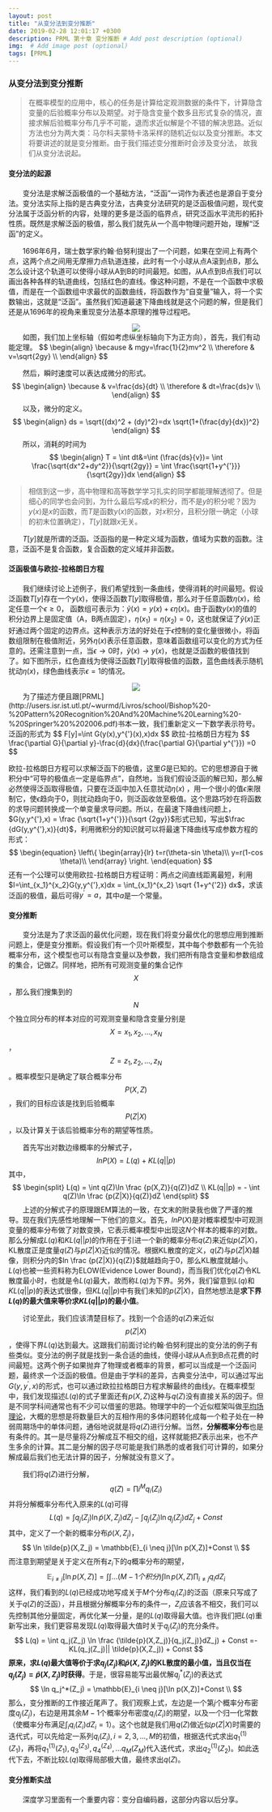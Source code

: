 ```yaml
---
layout: post
title: "从变分法到变分推断"
date: 2019-02-28 12:01:17 +0300
description: PRML 第十章 变分推断 # Add post description (optional)
img:  # Add image post (optional)
tags: [PRML]
---
```


<script type="text/x-mathjax-config">
MathJax.Hub.Config({
tex2jax: {inlineMath: [['$','$'], ['\\(','\\)']],displayMath: [["$$", "$$"],["\\[", "\\]"]]}
});
</script>

<script type="text/javascript" async
  src="https://cdn.mathjax.org/mathjax/latest/MathJax.js?config=TeX-AMS_CHTML">
</script>


### 从变分法到变分推断

> 在概率模型的应用中，核心的任务是计算给定观测数据的条件下，计算隐含变量的后验概率分布以及期望。对于隐含变量个数多且形式复杂的情况，直接求解后验概率分布几乎不可能，退而求近似解是个不错的解决思路。近似方法也分为两大类：马尔科夫蒙特卡洛采样的随机近似以及变分推断。本文将要讲述的就是变分推断。由于我们描述变分推断时会涉及变分法， 故我们从变分法说起。

#### 变分法的起源

&emsp;&emsp;变分法是求解泛函极值的一个基础方法，“泛函”一词作为表述也是源自于变分法。变分法实际上指的是古典变分法，古典变分法研究的是泛函极值问题，现代变分法属于泛函分析的内容，处理的更多是泛函的临界点，研究泛函水平流形的拓扑性质。既然是求解泛函的极值，那么我们就先从一个高中物理问题开始，理解“泛函”的定义。

&emsp;&emsp;1696年6月，瑞士数学家约翰·伯努利提出了一个问题，如果在空间上有两个点，这两个点之间用无摩擦力点轨道连接，此时有一个小球从点A滚到点B，那么怎么设计这个轨道可以使得小球从A到B的时间最短。如图，从A点到B点我们可以画出各种各样的轨道曲线，包括红色的直线。像这种问题，不是在一个函数中求极值，而是在一个函数组中求最优的函数曲线，将函数作为“自变量”输入，将一个实数输出，这就是“泛函”。虽然我们知道最速下降曲线就是这个问题的解，但是我们还是从1696年的视角来重现变分法基本原理的推导过程吧。

<div align='center'>
	<img src='https://raw.githubusercontent.com/furulizi/furulizi.github.io/master/assets/img/variance-fig1.png' />
</div>
&emsp;&emsp;如图，我们加上坐标轴（假如考虑纵坐标轴向下为正方向），首先，我们有动能定理。
$$
\begin{align}
\because & mgy=\frac{1}{2}mv^2 \\
\therefore & v=\sqrt{2gy} \\
\end{align}
$$

&emsp;&emsp;然后，瞬时速度可以表达成微分的形式。
$$
\begin{align}
\because & v=\frac{ds}{dt} \\
\therefore & dt=\frac{ds}v \\
\end{align}
$$
&emsp;&emsp;以及，微分的定义。
$$
\begin{align}
ds = \sqrt{(dx)^2 + (dy)^2}=dx \sqrt{1+(\frac{dy}{dx})^2}
\end{align}
$$
&emsp;&emsp;所以，消耗的时间为
$$
\begin{align}
T = \int dt&=\int (\frac{ds}{v})= \int \frac{\sqrt{dx^2+dy^2}}{\sqrt{2gy}} = \int \frac{\sqrt{1+y^{'}}}{\sqrt{2gy}}dx
\end{align}
$$

> 相信到这一步，高中物理和高等数学学习扎实的同学都能理解透彻了。但是细心的同学也会问到，为什么最后写成$x$的积分，而不是$y$的积分呢？因为$y(x)$是$x$的函数，而$T$是函数$y(x)$的函数，对$x$积分，且积分限一确定（小球的初末位置确定），$T[y]$就跟$x$无关。

&emsp;&emsp;$T[y]$就是所谓的泛函。泛函指的是一种定义域为函数，值域为实数的函数。注意，泛函不是复合函数，复合函数的定义域并非函数。

#### 泛函极值与欧拉-拉格朗日方程

&emsp;&emsp;我们继续讨论上述例子，我们希望找到一条曲线，使得消耗的时间最短。假设泛函数$T[y]$存在一个$y(x)$，使得泛函数$T[y]$取得极值，那么对于任意函数$\eta(x)$，给定任意一个$\epsilon \geq 0$， 函数组可表示为：$\widetilde y(x)=y(x)+\epsilon \eta (x)$。由于函数$y(x)$的值的积分边界上是固定值（A，B两点固定），$\eta(x_1) = \eta(x_2) = 0$，这也就保证了$\widetilde y(x)$正好通过两个固定的边界点。这种表示方法的好处在于$\epsilon$控制的变化量很微小，将函数组限制在极值附近，另外$\eta (x)$表示任意函数，意味着函数组可以变化的方式为任意的。还需注意到一点，当$\epsilon \to 0$时，$\widetilde y(x) \to y(x)$，也就是泛函数的极值找到了。如下图所示，红色直线为使得泛函数$T[y]$取得极值的函数，蓝色曲线表示随机扰动$\eta (x)$，绿色曲线表示$\epsilon=1$的情况。

<div align='center'>
        <img src='https://raw.githubusercontent.com/furulizi/furulizi.github.io/master/assets/img/variance-fig2.png' />
</div>
&emsp;&emsp;为了描述方便且跟[PRML](http://users.isr.ist.utl.pt/~wurmd/Livros/school/Bishop%20-%20Pattern%20Recognition%20And%20Machine%20Learning%20-%20Springer%20%202006.pdf)书本一致，我们重新定义一下数学表示符号。泛函的形式为
$$
F[y]=\int G(y(x),y^{'}(x),x)dx
$$
欧拉-拉格朗日方程为
$$
\frac{\partial G}{\partial y}-\frac{d}{dx}(\frac{\partial G}{\partial y^{'}}) =0
$$

欧拉-拉格朗日方程可以求解泛函下的极值，这里$G$是已知的。它的思想源自于微积分中“可导的极值点一定是临界点”，自然地，当我们假设泛函的解已知，那么解必然使得泛函取得极值，只要在泛函中加入任意扰动$\eta (x)$ ，用一个很小的值$\epsilon$来限制它，使$\epsilon$趋向于0，则扰动趋向于0，则泛函收敛至极值。这个思路巧妙在将函数的求导问题转换成一个单变量求导问题。所以，在最速下降曲线问题上，$G(y,y^{'},x) = \frac {\sqrt{1+y^{'}}}{\sqrt {2gy}}$形式已知，写出$\frac {dG(y,y^{'},x)}{dt}$，利用微积分的知识就可以将最速下降曲线写成参数方程的形式：
$$
\begin{equation}
\left\{
             \begin{array}{lr}
             t=r(\theta-sin \theta)\\
             y=r(1-cos \theta)\\
             \end{array}
\right.
\end{equation}
$$
还有一个公理可以使用欧拉-拉格朗日方程证明：两点之间直线距离最短，利用$I=\int_{x_1}^{x_2}G(y,y^{'},x)dx = \int_{x_1}^{x_2} \sqrt {1+y^{'2}} dx$，求该泛函的极值，最后可得$y^{'}=a$，其中$a$是一个常量。

#### 变分推断

&emsp;&emsp;变分法是为了求泛函的最优化问题，现在我们将变分最优化的思想应用到推断问题上，便是变分推断。假设我们有一个贝叶斯模型，其中每个参数都有一个先验概率分布，这个模型也可以有隐含变量以及参数，我们把所有隐含变量和参数组成的集合，记做$Z$。同样地，把所有可观测变量的集合记作 $$X$$ ，那么我们搜集到的 $$N$$ 个独立同分布的样本对应的可观测变量和隐含变量分别是 $$X={x_1,x_2,...,x_N}$$ ， $$Z={z_1,z_2,...,z_N}$$ 。概率模型只是确定了联合概率分布 $$P(X,Z)$$ ，我们的目标应该是找到后验概率 $$P(Z \big|X)$$ ，以及计算关于该后验概率分布的期望等性质。

&emsp;&emsp;首先写出对数边缘概率的分解式子，
$$
lnP(X) = L(q) + KL(q||p)
$$
其中，
$$
\begin{split}
L(q) = \int q(Z)\ln \frac {p(X,Z)}{q(Z)}dZ \\
KL(q||p) = - \int q(Z)\ln \frac {p(Z|X)}{q(Z)}dZ
\end{split}
$$
&emsp;&emsp;上述的分解式子的原理跟EM算法的一致，在文末的附录我也做了严谨的推导。现在我们先感性地理解一下他们的意义。首先，$lnP(X)$是对概率模型中可观测变量的概率分布做了对数变换，它表示概率模型中出现这$N$个样本的概率的对数。那么分解成$L(q)$和$KL(q||p)$的作用在于引进一个新的概率分布$q(Z)$来近似$p(Z|X)$，KL散度正是度量$q(Z)$与$p(Z|X)$近似的情况。根据KL散度的定义，$q(Z)$与$p(Z|X)$越像，则积分内的$ln \frac {p(Z|X)}{q(Z)}$就越趋向于0，那么KL散度就越小。$L(q)$也被一些资料称为ELOW(Evidence Lower Bound)，而当我们优化$q(Z)$令KL散度最小时，也就是令$L(q)$最大，故而称$L(q)$为下界。另外，我们留意到$L(q)$和$KL(q||p)$的表达式很像，但$KL(q||p)$中有我们未知的$p(Z|X)$，自然地想法是**求下界$L(q)$的最大值来等价求$KL(q||p)$的最小值**。

&emsp;&emsp;讨论至此，我们应该清楚目标了。找到一个合适的$q(Z)$来近似 $$p(Z|X)$$ ，使得下界$L(q)$达到最大。这跟我们前面讨论约翰·伯努利提出的变分法的例子有些类似。变分法的例子就是找到一条合适的曲线，使得小球从A点到B点花费的时间最短。这两个例子如果抛弃了物理或者概率的背景，都可以当成是一个泛函问题，最终求一个泛函的极值。但是由于学科的差异，古典变分法中，可以通过写出$G(y,y^{'},x)$的形式，也可以通过欧拉拉格朗日方程求解最终的曲线$y$。在概率模型中，我们发现描述$L(q)$的式子里面还有$p(X,Z)$这种与$q(Z)$没有直接关系的因子。但是不同学科间通常也有不少可以借鉴的思路。物理学中的一个近似框架叫做[平均场理论](https://en.wikipedia.org/wiki/Mean_field_theory)，大概的思想是将数量巨大的互相作用的多体问题转化成每一个粒子处在一种弱周期场中的单体问题，通俗地说就是将$q(Z)$进行分解。当然，**分解概率分布**也是有条件的。其一是尽量将$Z$分解成互不相交的组，这样就能把$Z$表示出来，也不产生多余的计算。其二是分解的因子尽可能是我们熟悉的或者我们可计算的，如果分解成最后我们也无法计算的因子，分解就没有意义了。

&emsp;&emsp;我们将$q(Z)$进行分解，
$$
q(Z) = \prod{i}^{M}q_{i}(Z_{i})
$$
并将分解概率分布代入原来的$L(q)$可得
$$
L(q) = \int q_j(Z_j) \ln \tilde{p}(X,Z_j)dZ_j - \int q_j(Z_j) \ln q_j(Z_j) dZ_j + Const
$$
其中，定义了一个新的概率分布$\tilde{p}(X,Z_j)$，
$$
\ln \tilde{p}(X,Z_j) = \mathbb{E}_{i \neq j}[\ln p(X,Z)]+Const \\
$$
而注意到期望是关于定义在所有$z_{i}$下的$q$概率分布的期望，
$$
\mathbb{E}_{i \neq j}[\ln p(X,Z)] = \int \int ...(M-1个积分) \int \ln p(X,Z) \prod _{i \neq j} q_i dZ_i
$$
这样，我们看到的$L(q)$已经成功地写成关于$M$个分布$q_i(Z_i)$的泛函（原来只写成了关于$q(Z)$的泛函），并且根据分解概率分布的条件一，$Z_{i}$应该各不相交，我们可以先控制其他分量固定，再优化某一分量，是的$L(q)$取得最大值。也许我们把$L(q)$重新写出来，我们更容易发现$L(q)$取得最大值时关于$q_j(Z_j)$的充分条件。
$$
L(q) = \int q_j(Z_j) \ln \frac {\tilde{p}(X,Z_j)}{q_j(Z_j)}dZ_j) + Const
=-KL(q_j(Z_j)|| \tilde{p}(X,Z_j)) + Const
$$
**原来，求$L(q)$最大值等价于求$q_j(Z_j)$和$\tilde{p}(X,Z_j)$的KL散度的最小值，当且仅当在$q_j(Z_j) = \tilde{p}(X,Z_j)$时获得**。于是，很容易能写出最优解$q_j^*(Z_j)$的表达式
$$
\ln q_j^*(Z_j) = \mathbb{E}_{i \neq j}[\ln p(X,Z)]+Const \\
$$
那么，变分推断的工作接近尾声了。我们观察上式，左边是一个第$j$个概率分布密度$q_j(Z_j)$，右边是用其余$M-1$个概率分布密度$q_{i}(Z_i)$的期望，以及一个归一化常数（使概率分布满足$\int_i q_i(Z_i) dZ_i =1$）。这个也就是我们用$q(Z)$做近似$p(Z|X)$时需要的迭代式，可以先给定一系列$q_i(Z_i),i=2,3,...,M$的初值，根据迭代式求出$q_1^{(1)}(Z_1)$，再将$q_1^{(1)}(Z_1),q_3^(Z_3),q_4^(Z_4),...q_M(Z_M)$代入迭代式，求出$q_2^{(1)}(Z_2)$。如此迭代下去，不断比较$L(q)$取得局部极大值，最终求出$q(Z)$。

#### 变分推断实战

&emsp;&emsp;深度学习里面有一个重要内容：变分自编码器，这部分内容以后分享。

